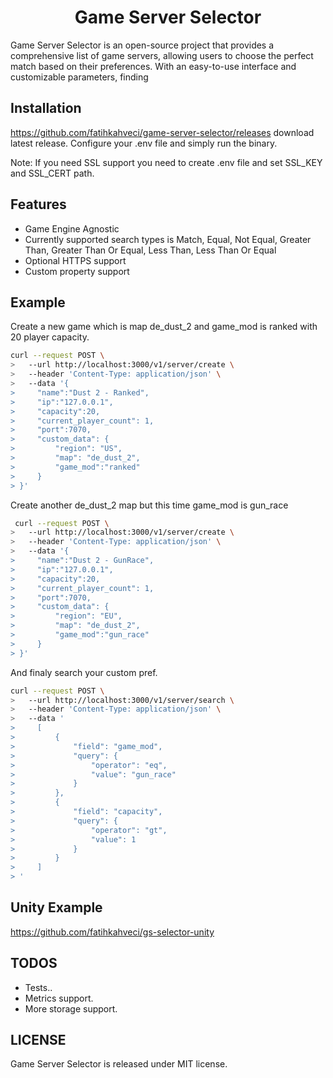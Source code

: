 <h1 align="center">
  Game Server Selector
</h1>


Game Server Selector is an open-source project that provides a comprehensive list of game servers, allowing users to choose the perfect match based on their preferences. With an easy-to-use interface and customizable parameters, finding 

## Installation

https://github.com/fatihkahveci/game-server-selector/releases download latest release. Configure your .env file and simply run the binary.

Note: If you need SSL support you need to create .env file and set SSL_KEY and SSL_CERT path.

## Features

- Game Engine Agnostic
- Currently supported search types is Match, Equal, Not Equal, Greater Than, Greater Than Or Equal, Less Than, Less Than Or Equal
- Optional HTTPS support
- Custom property support


## Example

Create a new game which is map de_dust_2 and game_mod is ranked with 20 player capacity.

```bash
curl --request POST \
>   --url http://localhost:3000/v1/server/create \
>   --header 'Content-Type: application/json' \
>   --data '{
>     "name":"Dust 2 - Ranked",
>     "ip":"127.0.0.1",
>     "capacity":20,
>     "current_player_count": 1,
>     "port":7070,
>     "custom_data": {
>         "region": "US",
>         "map": "de_dust_2",
>         "game_mod":"ranked"
>     }
> }'
```

Create another de_dust_2 map but this time game_mod is gun_race

```bash
 curl --request POST \
>   --url http://localhost:3000/v1/server/create \
>   --header 'Content-Type: application/json' \
>   --data '{
>     "name":"Dust 2 - GunRace",
>     "ip":"127.0.0.1",
>     "capacity":20,
>     "current_player_count": 1,
>     "port":7070,
>     "custom_data": {
>         "region": "EU",
>         "map": "de_dust_2",
>         "game_mod":"gun_race"
>     }
> }'
```

And finaly search your custom pref.

```bash
curl --request POST \
>   --url http://localhost:3000/v1/server/search \
>   --header 'Content-Type: application/json' \
>   --data '
>     [
>         {
>             "field": "game_mod",
>             "query": {
>                 "operator": "eq",
>                 "value": "gun_race"
>             }
>         },
>         {
>             "field": "capacity",
>             "query": {
>                 "operator": "gt",
>                 "value": 1
>             }
>         }
>     ]
> '
```

## Unity Example

https://github.com/fatihkahveci/gs-selector-unity

## TODOS

- Tests..
- Metrics support.
- More storage support.

## LICENSE

Game Server Selector is released under MIT license.
